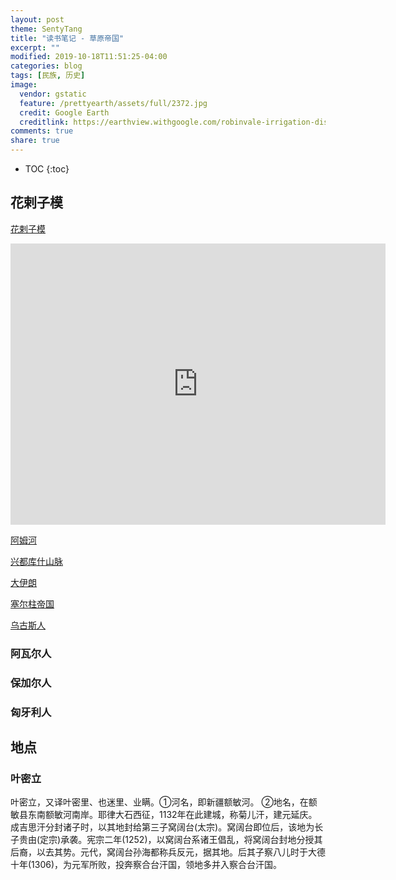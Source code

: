 ```yaml
---
layout: post
theme: SentyTang
title: "读书笔记 - 草原帝国"
excerpt: ""
modified: 2019-10-18T11:51:25-04:00
categories: blog
tags: [民族, 历史]
image:
  vendor: gstatic
  feature: /prettyearth/assets/full/2372.jpg
  credit: Google Earth
  creditlink: https://earthview.withgoogle.com/robinvale-irrigation-district-section-c-australia-2372
comments: true
share: true
---
```


* TOC
{:toc}

## 花剌子模

[花剌子模](https://zh.wikipedia.org/wiki/%E8%8A%B1%E5%89%8C%E5%AD%90%E6%A8%A1)

<iframe src="https://www.google.com/maps/embed?pb=!1m14!1m8!1m3!1d767521.1045647935!2d60.6497579!3d41.28429!3m2!1i1024!2i768!4f13.1!3m3!1m2!1s0x41dfa413ffe48cf9%3A0xcd75f47f7a6dc0cd!2z5LmM5YW55Yir5YWL5pav5Z2m5biM55Om!5e0!3m2!1szh-CN!2shk!4v1571376456232!5m2!1szh-CN!2shk" width="600" height="450" frameborder="0" style="border:0;" allowfullscreen=""></iframe>

[阿姆河](https://zh.wikipedia.org/wiki/%E9%98%BF%E5%A7%86%E6%B2%B3)

[兴都库什山脉](https://en.wikipedia.org/wiki/Hindu_Kush)

[大伊朗](https://zh.wikipedia.org/wiki/%E5%A4%A7%E4%BC%8A%E6%9C%97)

[塞尔柱帝国](https://zh.wikipedia.org/zh-cn/%E5%A1%9E%E5%B0%94%E6%9F%B1%E5%B8%9D%E5%9B%BD)

[乌古斯人](https://zh.wikipedia.org/wiki/%E7%83%8F%E5%8F%A4%E6%96%AF%E4%BA%BA)

### 阿瓦尔人

### 保加尔人

### 匈牙利人

## 地点

### 叶密立

叶密立，又译叶密里、也迷里、业瞒。①河名，即新疆额敏河。 ②地名，在额敏县东南额敏河南岸。耶律大石西征，1132年在此建城，称菊儿汗，建元延庆。成吉思汗分封诸子时，以其地封给第三子窝阔台(太宗)。窝阔台即位后，该地为长子贵由(定宗)承袭。宪宗二年(1252)，以窝阔台系诸王倡乱，将窝阔台封地分授其后裔，以去其势。元代，窝阔台孙海都称兵反元，据其地。后其子察八儿时于大德十年(1306)，为元军所败，投奔察合台汗国，领地多并入察合台汗国。